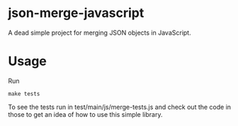 # json-merge-javascript
A dead simple project for merging JSON objects in JavaScript.  

# Usage
Run
```
make tests
```
To see the tests run in test/main/js/merge-tests.js and check out the code in those to get an idea of how to use this simple library.
